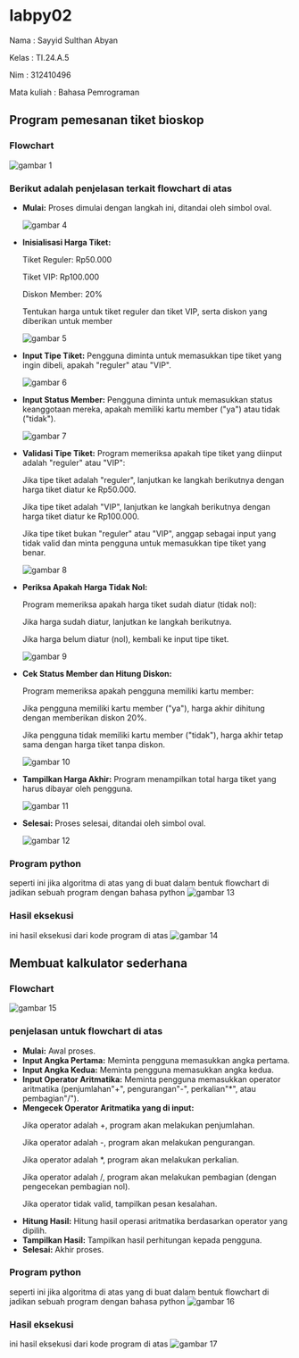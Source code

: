 # labpy02
Nama        : Sayyid Sulthan Abyan <p>

Kelas       : TI.24.A.5 <p>

Nim         : 312410496 <p>

Mata kuliah : Bahasa Pemrograman <p>

## Program pemesanan tiket bioskop
### Flowchart
![gambar 1](screenshot/ft1.png)

### Berikut adalah penjelasan terkait flowchart di atas 

- **Mulai:** Proses dimulai dengan langkah ini, ditandai oleh simbol oval. <p>
![gambar 4](screenshot/ft4.png)

- **Inisialisasi Harga Tiket:** <p>
Tiket Reguler: Rp50.000 <p>
Tiket VIP: Rp100.000 <p>
Diskon Member: 20% <p>
Tentukan harga untuk tiket reguler dan tiket VIP, serta diskon yang diberikan untuk member <p>
![gambar 5](screenshot/ft5.png)

- **Input Tipe Tiket:** Pengguna diminta untuk memasukkan tipe tiket yang ingin dibeli, apakah "reguler" atau "VIP". <p>
![gambar 6](screenshot/ft6.png)

- **Input Status Member:** Pengguna diminta untuk memasukkan status keanggotaan mereka, apakah memiliki kartu member ("ya") atau tidak ("tidak"). <p>
![gambar 7](screenshot/ft7.png)

- **Validasi Tipe Tiket:** Program memeriksa apakah tipe tiket yang diinput adalah "reguler" atau "VIP": <p>
Jika tipe tiket adalah "reguler", lanjutkan ke langkah berikutnya dengan harga tiket diatur ke Rp50.000. <p>
Jika tipe tiket adalah "VIP", lanjutkan ke langkah berikutnya dengan harga tiket diatur ke Rp100.000. <p>
Jika tipe tiket bukan "reguler" atau "VIP", anggap sebagai input yang tidak valid dan minta pengguna untuk memasukkan tipe tiket yang benar. <p>
![gambar 8](screenshot/ft8.png)

- **Periksa Apakah Harga Tidak Nol:** <p>
Program memeriksa apakah harga tiket sudah diatur (tidak nol): <p>
Jika harga sudah diatur, lanjutkan ke langkah berikutnya. <p>
Jika harga belum diatur (nol), kembali ke input tipe tiket. <p>
![gambar 9](screenshot/ft9.png)

- **Cek Status Member dan Hitung Diskon:** <p>
Program memeriksa apakah pengguna memiliki kartu member: <p>
Jika pengguna memiliki kartu member ("ya"), harga akhir dihitung dengan memberikan diskon 20%. <p>
Jika pengguna tidak memiliki kartu member ("tidak"), harga akhir tetap sama dengan harga tiket tanpa diskon. <p>
![gambar 10](screenshot/ft10.png)

- **Tampilkan Harga Akhir:** Program menampilkan total harga tiket yang harus dibayar oleh pengguna. <p>
![gambar 11](screenshot/ft11.png)

- **Selesai:** Proses selesai, ditandai oleh simbol oval. <p>
![gambar 12](screenshot/ft12.png)

### Program python
seperti ini jika algoritma di atas yang di buat dalam bentuk flowchart di jadikan sebuah program dengan bahasa python
![gambar 13](screenshot/ft2.png)

### Hasil eksekusi 
ini hasil eksekusi dari kode program di atas
![gambar 14](screenshot/ft3.png)

## Membuat kalkulator sederhana
### Flowchart
![gambar 15](screenshot/ss13.png)
### penjelasan untuk flowchart di atas
- **Mulai:** Awal proses.
- **Input Angka Pertama:** Meminta pengguna memasukkan angka pertama.
- **Input Angka Kedua:** Meminta pengguna memasukkan angka kedua.
- **Input Operator Aritmatika:** Meminta pengguna memasukkan operator aritmatika (penjumlahan"+", pengurangan"-", perkalian"*", atau pembagian"/").
- **Mengecek Operator Aritmatika yang di input:** <p>
Jika operator adalah +, program akan melakukan penjumlahan. <p>
Jika operator adalah -, program akan melakukan pengurangan. <p>
Jika operator adalah *, program akan melakukan perkalian. <p>
Jika operator adalah /, program akan melakukan pembagian (dengan pengecekan pembagian nol). <p>
Jika operator tidak valid, tampilkan pesan kesalahan. <p>
- **Hitung Hasil:** Hitung hasil operasi aritmatika berdasarkan operator yang dipilih.
- **Tampilkan Hasil:** Tampilkan hasil perhitungan kepada pengguna.
- **Selesai:** Akhir proses.
### Program python
seperti ini jika algoritma di atas yang di buat dalam bentuk flowchart di jadikan sebuah program dengan bahasa python
![gambar 16](screenshot/ft14.png)

### Hasil eksekusi
ini hasil eksekusi dari kode program di atas
![gambar 17](screenshot/ft13.png)
